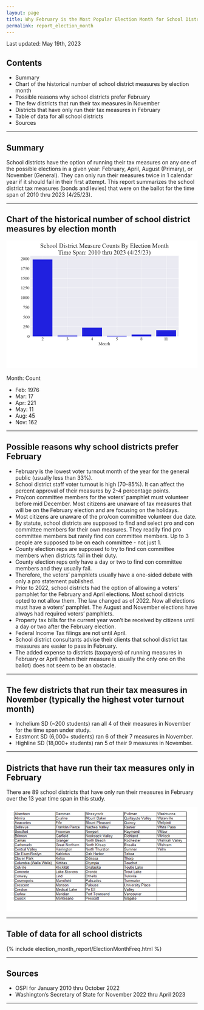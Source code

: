 ```yaml
---
layout: page
title: Why February is the Most Popular Election Month for School District Tax Measures
permalink: report_election_month
---
```


Last updated: May 19th, 2023

## Contents
- Summary
- Chart of the historical number of school district measures by election month
- Possible reasons why school districts prefer February
- The few districts that run their tax measures in November
- Districts that have only run their tax measures in February
- Table of data for all school districts
- Sources

___

## Summary
School districts have the option of running their tax measures on any one of the possible elections in a given year: February, April, August (Primary), or November (General).
They can only run their measures twice in 1 calendar year if it should fail in their first attempt. 
This report summarizes the school district tax measures (bonds and levies) that were on the ballot for the time span of 2010 thru 2023 (4/25/23).

___

## Chart of the historical number of school district measures by election month
![Bar chart of measure counts by month](pagesManual/ElectionMonthReport/ElectionMonthFreqSummary.png "Measure Counts")

Month: Count
- Feb: 1976
- Mar: 17
- Apr: 221
- May: 11
- Aug: 45
- Nov: 162

___

## Possible reasons why school districts prefer February
- February is the lowest voter turnout month of the year for the general public (usually less than 33%).
- School district staff voter turnout is high (70-85%). It can affect the percent approval of their measures by 2-4 percentage points.
- Pro/con committee members for the voters’ pamphlet must volunteer before mid December. Most citizens are unaware of tax measures that will be on the February election and are focusing on the holidays.
- Most citizens are unaware of the pro/con committee volunteer due date.
- By statute, school districts are supposed to find and select pro and con committee members for their own measures. They readily find pro committee members but rarely find con committee members. 
Up to 3 people are supposed to be on each committee - not just 1.
- County election reps are supposed to try to find con committee members when districts fail in their duty. 
- County election reps only have a day or two to find con committee members and they usually fail. 
- Therefore, the voters’ pamphlets usually have a one-sided debate with only a pro statement published.
- Prior to 2022, school districts had the option of allowing a voters’ pamphlet for the February and April elections. Most school districts opted to not allow them. The law changed as of 2022. 
Now all elections must have a voters’ pamphlet. The August and November elections have always had required voters’ pamphlets.
- Property tax bills for the current year won’t be received by citizens until a day or two after the February election.
- Federal Income Tax filings are not until April.
- School district consultants advise their clients that school district tax measures are easier to pass in February.
- The added expense to districts (taxpayers) of running measures in February or April (when their measure is usually the only one on the ballot) does not seem to be an obstacle.

___

## The few districts that run their tax measures in November (typically the highest voter turnout month)
- Inchelium SD (~200 students) ran all 4 of their measures in November for the time span under study.
- Eastmont SD (6,000+ students) ran 6 of their 7 measures in November.
- Highline SD (18,000+ students) ran 5 of their 9 measures in November.

___

## Districts that have run their tax measures only in February
There are 89 school districts that have only run their measures in February over the 13 year time span in this study.

![Table of districts that only has had Feb elections](pagesManual/ElectionMonthReport/FebOnlyDistricts.png "Feb Only Districts")

___

## Table of data for all school districts

{% include election_month_report/ElectionMonthFreq.html %}

___

## Sources
- OSPI for January 2010 thru October 2022
- Washington’s Secretary of State for November 2022 thru April 2023

___

